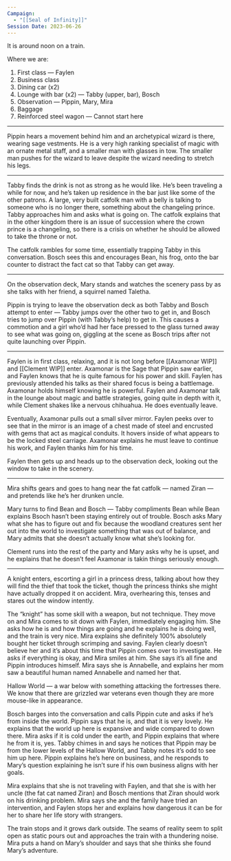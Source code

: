 ```yaml
---
Campaign:
  - "[[Seal of Infinity]]"
Session Date: 2023-06-26
---
```

It is around noon on a train.

Where we are:

1. First class — Faylen
2. Business class
3. Dining car (x2)
4. Lounge with bar (x2) — Tabby (upper, bar), Bosch
5. Observation — Pippin, Mary, Mira
6. Baggage
7. Reinforced steel wagon — Cannot start here

---

Pippin hears a movement behind him and an archetypical wizard is there, wearing sage vestments. He is a very high ranking specialist of magic with an ornate metal staff, and a smaller man with glasses in tow. The smaller man pushes for the wizard to leave despite the wizard needing to stretch his legs.

---

Tabby finds the drink is not as strong as he would like. He’s been traveling a while for now, and he’s taken up residence in the bar just like some of the other patrons. A large, very built catfolk man with a belly is talking to someone who is no longer there, something about the changeling prince. Tabby approaches him and asks what is going on. The catfolk explains that in the other kingdom there is an issue of succession where the crown prince is a changeling, so there is a crisis on whether he should be allowed to take the throne or not.

The catfolk rambles for some time, essentially trapping Tabby in this conversation. Bosch sees this and encourages Bean, his frog, onto the bar counter to distract the fact cat so that Tabby can get away.

---

On the observation deck, Mary stands and watches the scenery pass by as she talks with her friend, a squirrel named Taletha.

Pippin is trying to leave the observation deck as both Tabby and Bosch attempt to enter — Tabby jumps over the other two to get in, and Bosch tries to jump over Pippin (with Tabby’s help) to get in. This causes a commotion and a girl who’d had her face pressed to the glass turned away to see what was going on, giggling at the scene as Bosch trips after not quite launching over Pippin.

---

Faylen is in first class, relaxing, and it is not long before [[Axamonar WIP]]  and [[Clement WIP]] enter. Axamonar is the Sage that Pippin saw earlier, and Faylen knows that he is quite famous for his power and skill. Faylen has previously attended his talks as their shared focus is being a battlemage. Axamonar holds himself knowing he is powerful. Faylen and Axamonar talk in the lounge about magic and battle strategies, going quite in depth with it, while Clement shakes like a nervous chihuahua. He does eventually leave.

Eventually, Axamonar pulls out a small silver mirror. Faylen peeks over to see that in the mirror is an image of a chest made of steel and encrusted with gems that act as magical conduits. It hovers inside of what appears to be the locked steel carriage. Axamonar explains he must leave to continue his work, and Faylen thanks him for his time.

Faylen then gets up and heads up to the observation deck, looking out the window to take in the scenery.

---

Mira shifts gears and goes to hang near the fat catfolk — named Ziran — and pretends like he’s her drunken uncle.

Mary turns to find Bean and Bosch — Tabby compliments Bean while Bean explains Bsoch hasn’t been staying entirely out of trouble. Bosch asks Mary what she has to figure out and fix because the woodland creatures sent her out into the world to investigate something that was out of balance, and Mary admits that she doesn’t actually know what she’s looking for.

Clement runs into the rest of the party and Mary asks why he is upset, and he explains that he doesn’t feel Axamonar is takin things seriously enough.

---

A knight enters, escorting a girl in a princess dress, talking about how they will find the thief that took the ticket, though the princess thinks she might have actually dropped it on accident. Mira, overhearing this, tenses and stares out the window intently.

The “knight” has some skill with a weapon, but not technique. They move on and Mira comes to sit down with Faylen, immediately engaging him. She asks how he is and how things are going and he explains he is doing well, and the train is very nice. Mira explains she definitely 100% absolutely bought her ticket through scrimping and saving. Faylen clearly doesn’t believe her and it’s about this time that Pippin comes over to investigate. He asks if everything is okay, and Mira smiles at him. She says it’s all fine and Pippin introduces himself. Mira says she is Annabelle, and explains her mom saw a beautiful human named Annabelle and named her that.

Hallow World — a war below with something attacking the fortresses there. We know that there are grizzled war veterans even though they are more mouse-like in appearance.

Bosch barges into the conversation and calls Pippin cute and asks if he’s from inside the world. Pippin says that he is, and that it is very lovely. He explains that the world up here is expansive and wide compared to down there. Mira asks if it is cold under the earth, and Pippin explains that where he from it is, yes. Tabby chimes in and says he notices that Pippin may be from the lower levels of the Hallow World, and Tabby notes it’s odd to see him up here. Pippin explains he’s here on business, and he responds to Mary’s question explaining he isn’t sure if his own business aligns with her goals.

Mira explains that she is not traveling with Faylen, and that she is with her uncle (the fat cat named Ziran) and Bosch mentions that Ziran should work on his drinking problem. Mira says she and the family have tried an intervention, and Faylen stops her and explains how dangerous it can be for her to share her life story with strangers.

The train stops and it grows dark outside. The seams of reality seem to split open as static pours out and approaches the train with a thundering noise. Mira puts a hand on Mary’s shoulder and says that she thinks she found Mary’s adventure.